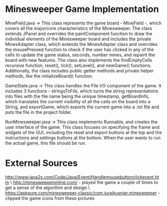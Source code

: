 # Minesweeper Game Implementation

MineField.java -> This class represents the game board - MineField -, which covers all the major/core characteristics of the Minesweeper. The class extends JPanel and overrides the paintComponent function to draw the individual elements of the Minesweeper board and includes the private MinesAdapter class, which extends the MinesAdapter class and overrides the mousePressed function to check if the user has clicked in any of the cells to update the game status, seconds, number mines, and repaint the board with new features. The class also implements the findEmptyCells recursive function, reset(), tick(), setLevel(), and newGame() functions. Additionally, the class includes public getter methods and private helper methods, like the initializeBoard() function.

GameState.java -> This class handles the File I/O component of the game. It includes 3 functions - stringsToFile, which turns the string representations into files with the file name being the unique timestamp, getBoardInfo, which translates the current visibility of all the cells on the board into a String, and exportGame, which exports the current game into a .txt file and puts the file in the project folder.

RunMinesweeper.java -> This class implements Runnable, and creates the user interface of the game. This class focuses on specifying the frame and widgets of the GUI, including the reset and export buttons at the top and the instructions and settings buttons at the bottom. When the user wants to run the actual game, this file should be run.

# External Sources
http://www.java2s.com/Code/Java/Event/Handlemousebuttonclickevent.htm \\
http://minesweeperonline.com/ - played the game a couple of times to get a sense of the algorithm and design \\
https://apkpure.com/minesweeper-classic/com.jurajkusnier.minesweeper - clipped the game icons from these pictures

